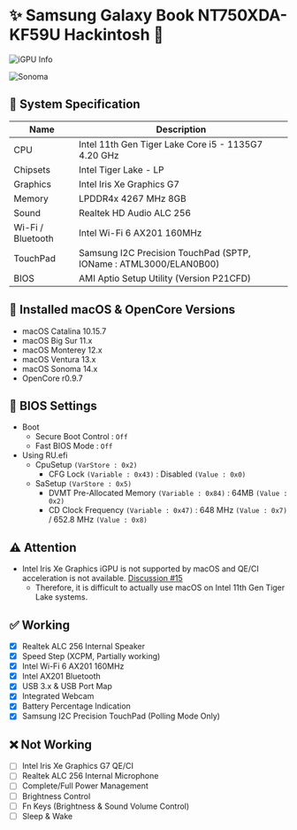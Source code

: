 # ✨ Samsung Galaxy Book NT750XDA-KF59U Hackintosh 🌌

![iGPU Info](https://github.com/lshbluesky/Samsung-NT750XDA-KF59U-Hackintosh/assets/61459016/d66c1321-5d2b-4ac1-a0a6-89bef2fcfed6)

![Sonoma](https://github.com/lshbluesky/Samsung-NT750XDA-KF59U-Hackintosh/assets/61459016/d2c46935-07e5-4de5-9edc-f0e4c16235f3)

## 🌿 System Specification
| Name | Description |
| - | - |
| CPU | Intel 11th Gen Tiger Lake Core i5 - 1135G7 4.20 GHz |
| Chipsets | Intel Tiger Lake - LP |
| Graphics | Intel Iris Xe Graphics G7 |
| Memory | LPDDR4x 4267 MHz 8GB |
| Sound | Realtek HD Audio ALC 256 |
| Wi-Fi / Bluetooth | Intel Wi-Fi 6 AX201 160MHz |
| TouchPad | Samsung I2C Precision TouchPad (SPTP, IOName : ATML3000/ELAN0B00) |
| BIOS | AMI Aptio Setup Utility (Version P21CFD) |

## 🍃 Installed macOS & OpenCore Versions
- macOS Catalina 10.15.7
- macOS Big Sur 11.x
- macOS Monterey 12.x
- macOS Ventura 13.x
- macOS Sonoma 14.x
- OpenCore r0.9.7

## 🍁 BIOS Settings
- Boot
  - Secure Boot Control : `Off`
  - Fast BIOS Mode : `Off`
- Using RU.efi
  - CpuSetup `(VarStore : 0x2)`
    - CFG Lock `(Variable : 0x43)` : Disabled `(Value : 0x0)`
  - SaSetup `(VarStore : 0x5)`
    - DVMT Pre-Allocated Memory `(Variable : 0x84)` : 64MB `(Value : 0x2)`
    - CD Clock Frequency `(Variable : 0x47)` : 648 MHz `(Value : 0x7)` / 652.8 MHz `(Value : 0x8)`

## ⚠️ Attention
- Intel Iris Xe Graphics iGPU is not supported by macOS and QE/CI acceleration is not available. [Discussion #15](https://github.com/lshbluesky/Samsung-NT750XDA-KF59U-Hackintosh/discussions/15)
  - Therefore, it is difficult to actually use macOS on Intel 11th Gen Tiger Lake systems.

## ✅ Working
- [X] Realtek ALC 256 Internal Speaker
- [X] Speed Step (XCPM, Partially working)
- [X] Intel Wi-Fi 6 AX201 160MHz
- [X] Intel AX201 Bluetooth
- [X] USB 3.x & USB Port Map
- [X] Integrated Webcam
- [X] Battery Percentage Indication
- [X] Samsung I2C Precision TouchPad (Polling Mode Only)

## ❌ Not Working
- [ ] Intel Iris Xe Graphics G7 QE/CI
- [ ] Realtek ALC 256 Internal Microphone
- [ ] Complete/Full Power Management
- [ ] Brightness Control
- [ ] Fn Keys (Brightness & Sound Volume Control)
- [ ] Sleep & Wake
